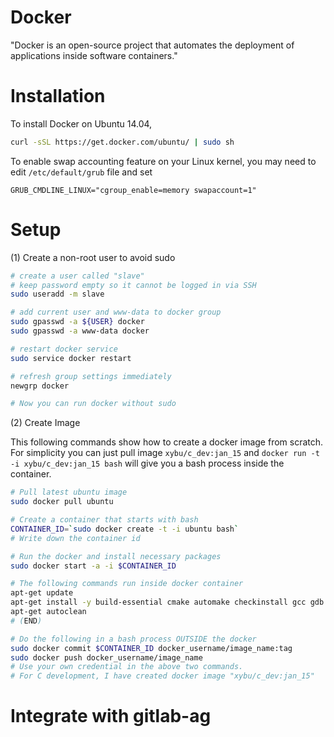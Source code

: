 Docker
======

"Docker is an open-source project that automates the deployment of applications 
inside software containers."

Installation
============

To install Docker on Ubuntu 14.04,

```bash
curl -sSL https://get.docker.com/ubuntu/ | sudo sh
```
To enable swap accounting feature on your Linux kernel, you may need to edit 
`/etc/default/grub` file and set 

```
GRUB_CMDLINE_LINUX="cgroup_enable=memory swapaccount=1"
```

Setup
=====

(1) Create a non-root user to avoid sudo

```bash
# create a user called "slave"
# keep password empty so it cannot be logged in via SSH
sudo useradd -m slave

# add current user and www-data to docker group
sudo gpasswd -a ${USER} docker
sudo gpasswd -a www-data docker

# restart docker service
sudo service docker restart

# refresh group settings immediately
newgrp docker

# Now you can run docker without sudo
```

(2) Create Image

This following commands show how to create a docker image from scratch. For simplicity
you can just pull image `xybu/c_dev:jan_15` and `docker run -t -i xybu/c_dev:jan_15 bash` will
give you a bash process inside the container.

```bash
# Pull latest ubuntu image
sudo docker pull ubuntu

# Create a container that starts with bash
CONTAINER_ID=`sudo docker create -t -i ubuntu bash`
# Write down the container id

# Run the docker and install necessary packages
sudo docker start -a -i $CONTAINER_ID

# The following commands run inside docker container
apt-get update
apt-get install -y build-essential cmake automake checkinstall gcc gdb software-properties-common
apt-get autoclean
# (END)

# Do the following in a bash process OUTSIDE the docker
sudo docker commit $CONTAINER_ID docker_username/image_name:tag
sudo docker push docker_username/image_name
# Use your own credential in the above two commands.
# For C development, I have created docker image "xybu/c_dev:jan_15"

```

Integrate with gitlab-ag
========================


